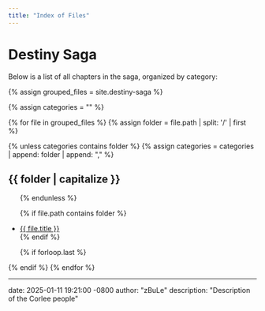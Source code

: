 ```yaml
---
title: "Index of Files"
---
```


# Destiny Saga

Below is a list of all chapters in the saga, organized by category:

{% assign grouped_files = site.destiny-saga %}

{% assign categories = "" %}

{% for file in grouped_files %}
  {% assign folder = file.path | split: '/' | first %}

  {% unless categories contains folder %}
    {% assign categories = categories | append: folder | append: "," %}
    <h2>{{ folder | capitalize }}</h2>
    <ul>
  {% endunless %}

  {% if file.path contains folder %}
    <li>
      <a href="{{ file.url }}">{{ file.title }}</a>
    </li>
  {% endif %}
  
  {% if forloop.last %}
    </ul>
  {% endif %}
{% endfor %}

---

date: 2025-01-11 19:21:00 -0800
author: "zBuLe"
description: "Description of the Corlee people"


